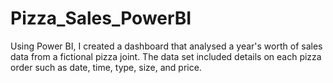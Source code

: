 # Pizza_Sales_PowerBI
 Using Power BI, I created a dashboard that analysed a year's worth of sales data from a fictional pizza joint. The data set included details on each pizza order such as date, time, type, size, and price.
